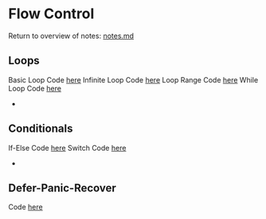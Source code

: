# Flow Control
Return to overview of notes: [notes.md](../notes.md)

## Loops
Basic Loop Code [here](loop-basic/begin/main.go)
Infinite Loop Code [here](loop-infinite/main.go)
Loop Range Code [here](loop-range/begin/main.go)
While Loop Code [here](loop-while/begin/main.go)

- 

## Conditionals
If-Else Code [here](if-else/begin/main.go)
Switch Code [here](switch/begin/main.go)

-

## Defer-Panic-Recover
Code [here](defer-panic-recover/begin/main.go)